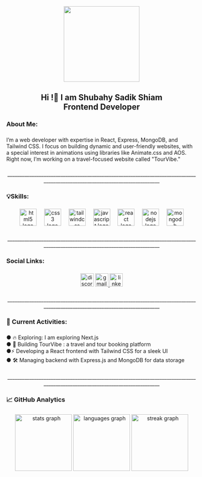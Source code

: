 <div align="center">
  <img height="200" src="https://i.ibb.co.com/N6JB5q1V/DALL-E-2025-02-05-14-53-50-A-sleek-and-modern-digital-banner-featuring-the-technologies-HTML-React-T.webp"  />
</div>

###

<h2 align="center">Hi !👋 I am Shubahy Sadik Shiam<br>Frontend Developer</h2>

###

<h3 align="left">About Me:</h3>

###

<p align="left">I’m a web developer with expertise in React, Express, MongoDB, and Tailwind CSS. I focus on building dynamic and user-friendly websites, with a special interest in animations using libraries like Animate.css and AOS. Right now, I’m working on a travel-focused website called "TourVibe."</p>

###

<p align="center">______________________________________________________________________________________________________________________________</p>

###

<h3 align="left">💡Skills:</h3>

###

<div align="center">
  <img src="https://cdn.jsdelivr.net/gh/devicons/devicon/icons/html5/html5-original.svg" height="45" alt="html5 logo"  />
  <img width="12" />
  <img src="https://cdn.jsdelivr.net/gh/devicons/devicon/icons/css3/css3-original.svg" height="45" alt="css3 logo"  />
  <img width="12" />
  <img src="https://cdn.simpleicons.org/tailwindcss/06B6D4" height="45" alt="tailwindcss logo"  />
  <img width="12" />
  <img src="https://cdn.jsdelivr.net/gh/devicons/devicon/icons/javascript/javascript-original.svg" height="45" alt="javascript logo"  />
  <img width="12" />
  <img src="https://cdn.jsdelivr.net/gh/devicons/devicon/icons/react/react-original.svg" height="45" alt="react logo"  />
  <img width="12" />
  <img src="https://cdn.jsdelivr.net/gh/devicons/devicon/icons/nodejs/nodejs-original.svg" height="45" alt="nodejs logo"  />
  <img width="12" />
  <img src="https://cdn.jsdelivr.net/gh/devicons/devicon/icons/mongodb/mongodb-original.svg" height="45" alt="mongodb logo"  />
</div>

###

<p align="center">______________________________________________________________________________________________________________________________</p>

###

<h3 align="left">Social Links:</h3>

###

<div align="center">
  <img src="https://img.shields.io/static/v1?message=Discord&logo=discord&label=&color=7289DA&logoColor=white&labelColor=&style=for-the-badge" height="35" alt="discord logo"  />
  <a href="https://mail.google.com/mail/u/0/#inbox" target="_blank">
    <img src="https://img.shields.io/static/v1?message=Gmail&logo=gmail&label=&color=D14836&logoColor=white&labelColor=&style=for-the-badge" height="35" alt="gmail logo"  />
  </a>
  <a href="https://www.linkedin.com/in/shubahy-sadik-shiam-63044834b/" target="_blank">
    <img src="https://img.shields.io/static/v1?message=LinkedIn&logo=linkedin&label=&color=0077B5&logoColor=white&labelColor=&style=for-the-badge" height="35" alt="linkedin logo"  />
  </a>
</div>

###

<p align="center">______________________________________________________________________________________________________________________________</p>

###

<h3 align="left">📌 Current Activities:</h3>

###

<p align="left">● 🔥 Exploring: I am exploring Next.js<br>● 🚀 Building TourVibe : a travel and tour booking platform<br>●⚡ Developing a React frontend with Tailwind CSS for a sleek UI<br>● 🛠️ Managing backend with Express.js and MongoDB for data storage</p>

###

<p align="center">______________________________________________________________________________________________________________________________</p>

###

<h3 align="left">📈 GitHub Analytics</h3>

###

<div align="center">
  <img src="https://github-readme-stats.vercel.app/api?username=Shubahy-Sadik-Shiam&hide_title=false&hide_rank=false&show_icons=true&include_all_commits=true&count_private=true&disable_animations=false&theme=dracula&locale=en&hide_border=false" height="150" alt="stats graph"  />
  <img src="https://github-readme-stats.vercel.app/api/top-langs?username=Shubahy-Sadik-Shiam&locale=en&hide_title=false&layout=compact&card_width=320&langs_count=5&theme=dracula&hide_border=false" height="150" alt="languages graph"  />
  <img src="https://streak-stats.demolab.com?user=Shubahy-Sadik-Shiam&locale=en&mode=daily&theme=dracula&hide_border=false&border_radius=5" height="150" alt="streak graph"  />
</div>

###
